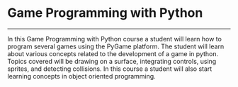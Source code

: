 # Game Programming with Python
---
In this Game Programming with Python course a student will learn how to program several games using the PyGame platform.  The student will learn about various concepts related to the development of a game in python.  Topics covered will be drawing on a surface, integrating controls, using sprites, and detecting collisions.  In this course a student will also start learning concepts in object oriented programming.

